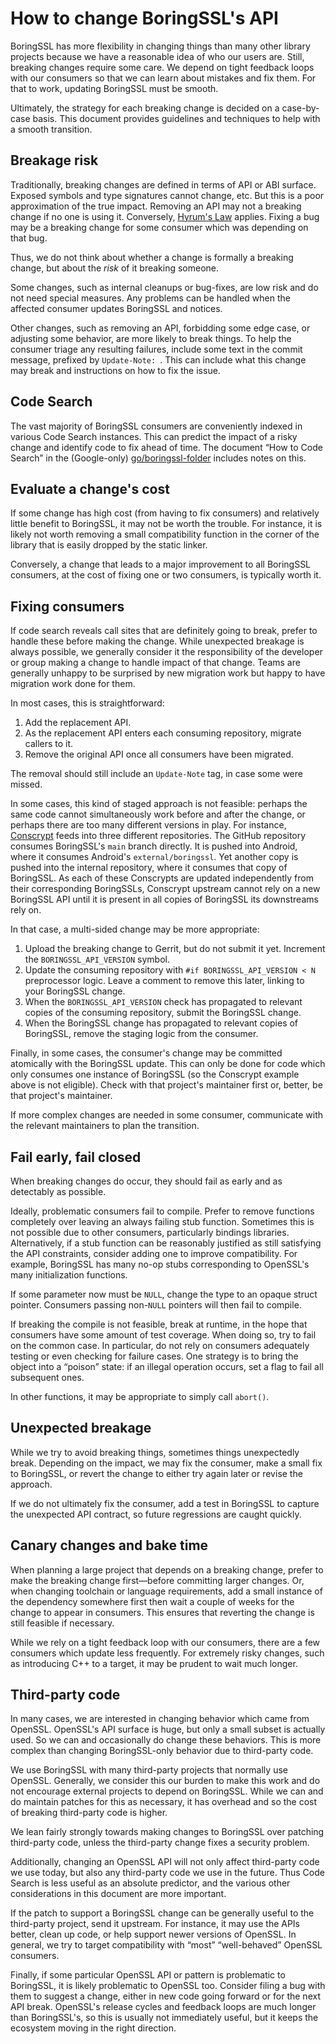 # How to change BoringSSL's API

BoringSSL has more flexibility in changing things than many other library projects because we have a reasonable idea of who our users are. Still, breaking changes require some care. We depend on tight feedback loops with our consumers so that we can learn about mistakes and fix them. For that to work, updating BoringSSL must be smooth.

Ultimately, the strategy for each breaking change is decided on a case-by-case basis. This document provides guidelines and techniques to help with a smooth transition.

## Breakage risk

Traditionally, breaking changes are defined in terms of API or ABI surface. Exposed symbols and type signatures cannot change, etc. But this is a poor approximation of the true impact. Removing an API may not a breaking change if no one is using it. Conversely, [Hyrum's Law](http://www.hyrumslaw.com/) applies. Fixing a bug may be a breaking change for some consumer which was depending on that bug.

Thus, we do not think about whether a change is formally a breaking change, but about the *risk* of it breaking someone.

Some changes, such as internal cleanups or bug-fixes, are low risk and do not need special measures. Any problems can be handled when the affected consumer updates BoringSSL and notices.

Other changes, such as removing an API, forbidding some edge case, or adjusting some behavior, are more likely to break things. To help the consumer triage any resulting failures, include some text in the commit message, prefixed by `Update-Note: `. This can include what this change may break and instructions on how to fix the issue.

## Code Search

The vast majority of BoringSSL consumers are conveniently indexed in various Code Search instances. This can predict the impact of a risky change and identify code to fix ahead of time. The document &ldquo;How to Code Search&rdquo; in the (Google-only) [go/boringssl-folder](https://goto.google.com/boringssl-folder) includes notes on this.

## Evaluate a change's cost

If some change has high cost (from having to fix consumers) and relatively little benefit to BoringSSL, it may not be worth the trouble. For instance, it is likely not worth removing a small compatibility function in the corner of the library that is easily dropped by the static linker.

Conversely, a change that leads to a major improvement to all BoringSSL consumers, at the cost of fixing one or two consumers, is typically worth it.

## Fixing consumers

If code search reveals call sites that are definitely going to break, prefer to handle these before making the change. While unexpected breakage is always possible, we generally consider it the responsibility of the developer or group making a change to handle impact of that change. Teams are generally unhappy to be surprised by new migration work but happy to have migration work done for them.

In most cases, this is straightforward:

1. Add the replacement API.
2. As the replacement API enters each consuming repository, migrate callers to it.
3. Remove the original API once all consumers have been migrated.

The removal should still include an `Update-Note` tag, in case some were missed.

In some cases, this kind of staged approach is not feasible: perhaps the same code cannot simultaneously work before and after the change, or perhaps there are too many different versions in play. For instance, [Conscrypt](https://github.com/google/conscrypt) feeds into three different repositories. The GitHub repository consumes BoringSSL's `main` branch directly. It is pushed into Android, where it consumes Android's `external/boringssl`. Yet another copy is pushed into the internal repository, where it consumes that copy of BoringSSL. As each of these Conscrypts are updated independently from their corresponding BoringSSLs, Conscrypt upstream cannot rely on a new BoringSSL API until it is present in all copies of BoringSSL its downstreams rely on.

In that case, a multi-sided change may be more appropriate:

1. Upload the breaking change to Gerrit, but do not submit it yet. Increment the `BORINGSSL_API_VERSION` symbol.
2. Update the consuming repository with `#if BORINGSSL_API_VERSION < N` preprocessor logic. Leave a comment to remove this later, linking to your BoringSSL change.
3. When the `BORINGSSL_API_VERSION` check has propagated to relevant copies of the consuming repository, submit the BoringSSL change.
4. When the BoringSSL change has propagated to relevant copies of BoringSSL, remove the staging logic from the consumer.

Finally, in some cases, the consumer's change may be committed atomically with the BoringSSL update. This can only be done for code which only consumes one instance of BoringSSL (so the Conscrypt example above is not eligible). Check with that project's maintainer first or, better, be that project's maintainer.

If more complex changes are needed in some consumer, communicate with the relevant maintainers to plan the transition.

## Fail early, fail closed

When breaking changes do occur, they should fail as early and as detectably as possible.

Ideally, problematic consumers fail to compile. Prefer to remove functions completely over leaving an always failing stub function. Sometimes this is not possible due to other consumers, particularly bindings libraries. Alternatively, if a stub function can be reasonably justified as still satisfying the API constraints, consider adding one to improve compatibility. For example, BoringSSL has many no-op stubs corresponding to OpenSSL's many initialization functions.

If some parameter now must be `NULL`, change the type to an opaque struct pointer. Consumers passing non-`NULL` pointers will then fail to compile.

If breaking the compile is not feasible, break at runtime, in the hope that consumers have some amount of test coverage. When doing so, try to fail on the common case. In particular, do not rely on consumers adequately testing or even checking for failure cases. One strategy is to bring the object into a &ldquo;poison&rdquo; state: if an illegal operation occurs, set a flag to fail all subsequent ones.

In other functions, it may be appropriate to simply call `abort()`.

## Unexpected breakage

While we try to avoid breaking things, sometimes things unexpectedly break. Depending on the impact, we may fix the consumer, make a small fix to BoringSSL, or revert the change to either try again later or revise the approach.

If we do not ultimately fix the consumer, add a test in BoringSSL to capture the unexpected API contract, so future regressions are caught quickly.

## Canary changes and bake time

When planning a large project that depends on a breaking change, prefer to make the breaking change first&mdash;before committing larger changes. Or, when changing toolchain or language requirements, add a small instance of the dependency somewhere first then wait a couple of weeks for the change to appear in consumers. This ensures that reverting the change is still feasible if necessary.

While we rely on a tight feedback loop with our consumers, there are a few consumers which update less frequently. For extremely risky changes, such as introducing C++ to a target, it may be prudent to wait much longer.

## Third-party code

In many cases, we are interested in changing behavior which came from OpenSSL. OpenSSL's API surface is huge, but only a small subset is actually used. So we can and occasionally do change these behaviors. This is more complex than changing BoringSSL-only behavior due to third-party code.

We use BoringSSL with many third-party projects that normally use OpenSSL. Generally, we consider this our burden to make this work and do not encourage external projects to depend on BoringSSL. While we can and do maintain patches for this as necessary, it has overhead and so the cost of breaking third-party code is higher.

We lean fairly strongly towards making changes to BoringSSL over patching third-party code, unless the third-party change fixes a security problem.

Additionally, changing an OpenSSL API will not only affect third-party code we use today, but also any third-party code we use in the future. Thus Code Search is less useful as an absolute predictor, and the various other considerations in this document are more important.

If the patch to support a BoringSSL change can be generally useful to the third-party project, send it upstream. For instance, it may use the APIs better, clean up code, or help support newer versions of OpenSSL. In general, we try to target compatibility with &ldquo;most&rdquo; &ldquo;well-behaved&rdquo; OpenSSL consumers.

Finally, if some particular OpenSSL API or pattern is problematic to BoringSSL, it is likely problematic to OpenSSL too. Consider filing a bug with them to suggest a change, either in new code going forward or for the next API break. OpenSSL's release cycles and feedback loops are much longer than BoringSSL's, so this is usually not immediately useful, but it keeps the ecosystem moving in the right direction.
